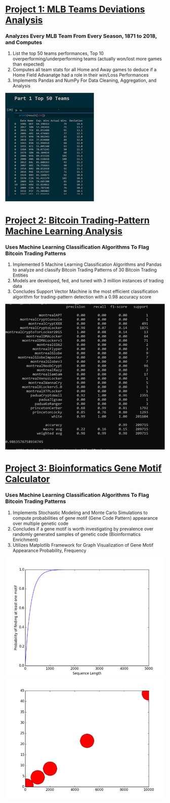 
# [Project 1: MLB Teams Deviations Analysis](https://github.com/YussofKazmi/MLB-Deviations-Project)

### Analyzes Every MLB Team From Every Season, 1871 to 2018, and Computes  
1. List the top 50 teams performances, Top 10 overperforming/underperforming teams (actually won/lost more games than expected)
2. Computes all team stats for all Home and Away games to deduce if a Home Field Advanatge had a role in their win/Loss Performances
3. Implements Pandas and NumPy For Data Cleaning, Aggregation, and Analysis

![](/images/MLBProject5Capture2.png)

# [Project 2: Bitcoin Trading-Pattern Machine Learning Analysis](https://github.com/YussofKazmi/BitCoinTradingPatternsTestRepository)

### Uses Machine Learning Classification Algorithms To Flag Bitcoin Trading Patterns 
1. Implemented 5 Machine Learning Classification Algorithms and Pandas to analyze and classify Bitcoin Trading Patterns of 30 Bitcoin Trading Entities
2. Models are developed, fed, and tuned with 3 million instances of trading data
3. Concludes Support Vector Machine is the most efficient classification algorithm for trading-pattern detection with a 0.98 accuracy score

![](/images/Support_Vector_Machines_Screen.JPG)

# [Project 3: Bioinformatics Gene Motif Calculator](https://github.com/YussofKazmi/BitCoinTradingPatternsTestRepository)

### Uses Machine Learning Classification Algorithms To Flag Bitcoin Trading Patterns 
1. Implements Stochastic Modeling and Monte Carlo Simulations to compute probabilities of gene motif (Gene Code Pattern) appearance over multiple genetic code
2. Concludes if a gene motif is worth investigating by prevalence over randomly generated samples of genetic code (Bioinformatics Enrichment)
3. Utilizes Matplotlib Framework for Graph Visualization of Gene Motif Appearance Probability, Frequency

![](/images/motifCheckerphoto1.png)
![](/images/motifcheckerplot2.png)
